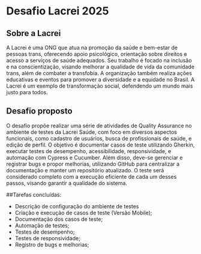 # Desafio Lacrei 2025

## Sobre a Lacrei

A Lacrei é uma ONG que atua na promoção da saúde e bem-estar de pessoas trans, oferecendo apoio psicológico, orientação sobre direitos e acesso a serviços de saúde adequados. Seu trabalho é focado na inclusão e na conscientização, visando melhorar a qualidade de vida da comunidade trans, além de combater a transfobia. A organização também realiza ações educativas e eventos para promover a diversidade e a equidade no Brasil. A Lacrei é um exemplo de transformação social, defendendo um mundo mais justo para todos.

## Desafio proposto

O desafio propõe realizar uma série de atividades de Quality Assurance no ambiente de testes da Lacrei Saúde, com foco em diversos aspectos funcionais, como cadastro de usuários, busca de profissionais de saúde, e edição de perfil. O objetivo é documentar casos de teste utilizando Gherkin, executar testes de desempenho, acessibilidade, responsividade, e automação com Cypress e Cucumber. Além disso, deve-se gerenciar e registrar bugs e propor melhorias, utilizando GitHub para centralizar a documentação e manter um repositório atualizado. O teste será considerado completo com a execução eficiente de cada um desses passos, visando garantir a qualidade do sistema.

##Tarefas concluídas:
- Descrição de configuração do ambiente de testes
- Criação e execução de casos de teste (Versão Mobile);
- Documentação dos casos de teste;
- Automação de testes;
- Testes de desempenho;
- Testes de responsividade;
- Registro de bugs e melhorias;
 
